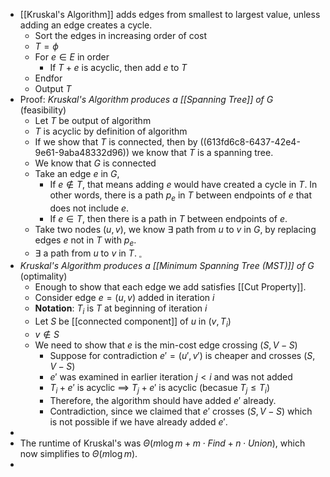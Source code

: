 - [[Kruskal's Algorithm]] adds edges from smallest to largest value, unless adding an edge creates a cycle.
	- Sort the edges in increasing order of cost
	- $T=\phi$
	- For $e \in E$ in order
		- If $T + e$ is acyclic, then add $e$ to $T$
	- Endfor
	- Output $T$
- Proof: _Kruskal's Algorithm produces a [[Spanning Tree]] of G_ (feasibility)
	- Let $T$ be output of algorithm
	- $T$ is acyclic by definition of algorithm
	- If we show that $T$ is connected, then by ((613fd6c8-6437-42e4-9e61-9aba48332d96)) we know that $T$ is a spanning tree.
	- We know that $G$ is connected
	- Take an edge $e$ in $G$,
		- If $e \notin T$, that means adding $e$ would have created a cycle in $T$. In other words, there is a path $p_e$ in $T$ between endpoints of $e$ that does not include $e$.
		- If $e \in T$, then there is a path in $T$ between endpoints of $e$.
	- Take two nodes $(u,v)$, we know $\exists$ path from $u$ to $v$ in $G$, by replacing edges $e$ not in $T$ with $p_e$.
	- $\exists$ a path from $u$ to $v$ in $T$. $_\square$
- _Kruskal's Algorithm produces a [[Minimum Spanning Tree (MST)]] of G_ (optimality)
	- Enough to show that each edge we add satisfies [[Cut Property]].
	- Consider edge $e = (u,v)$ added in iteration $i$
	- **Notation**: $T_i$ is $T$ at beginning of iteration $i$
	- Let $S$ be [[connected component]] of $u$ in $(v, T_i)$
	- $v \notin S$
	- We need to show that $e$ is the min-cost edge crossing $(S, V-S)$
		- Suppose for contradiction $e' = (u', v')$ is cheaper and crosses $(S, V-S)$
		- $e'$ was examined in earlier iteration $j < i$ and was not added
		- $T_i + e'$ is acyclic $\implies$ $T_j + e'$ is acyclic (becasue $T_j \le T_i$)
		- Therefore, the algorithm should have added $e'$ already.
		- Contradiction, since we claimed that $e'$ crosses $(S, V-S)$ which is not possible if we have already added $e'$.
-
- The runtime of Kruskal's was $\Theta(m \log m + m \cdot Find + n \cdot Union)$, which now simplifies to $\Theta(m \log m)$.
-